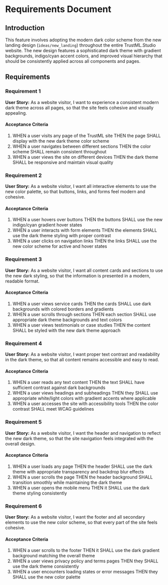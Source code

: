 # Requirements Document

## Introduction

This feature involves adopting the modern dark color scheme from the new landing design (`ideas/new_landing`) throughout the entire TrustML.Studio website. The new design features a sophisticated dark theme with gradient backgrounds, indigo/cyan accent colors, and improved visual hierarchy that should be consistently applied across all components and pages.

## Requirements

### Requirement 1

**User Story:** As a website visitor, I want to experience a consistent modern dark theme across all pages, so that the site feels cohesive and visually appealing.

#### Acceptance Criteria

1. WHEN a user visits any page of the TrustML site THEN the page SHALL display with the new dark theme color scheme
2. WHEN a user navigates between different sections THEN the color scheme SHALL remain consistent throughout
3. WHEN a user views the site on different devices THEN the dark theme SHALL be responsive and maintain visual quality

### Requirement 2

**User Story:** As a website visitor, I want all interactive elements to use the new color palette, so that buttons, links, and forms feel modern and cohesive.

#### Acceptance Criteria

1. WHEN a user hovers over buttons THEN the buttons SHALL use the new indigo/cyan gradient hover states
2. WHEN a user interacts with form elements THEN the elements SHALL use the dark theme styling with proper contrast
3. WHEN a user clicks on navigation links THEN the links SHALL use the new color scheme for active and hover states

### Requirement 3

**User Story:** As a website visitor, I want all content cards and sections to use the new dark styling, so that the information is presented in a modern, readable format.

#### Acceptance Criteria

1. WHEN a user views service cards THEN the cards SHALL use dark backgrounds with colored borders and gradients
2. WHEN a user scrolls through sections THEN each section SHALL use appropriate dark theme backgrounds and text colors
3. WHEN a user views testimonials or case studies THEN the content SHALL be styled with the new dark theme approach

### Requirement 4

**User Story:** As a website visitor, I want proper text contrast and readability in the dark theme, so that all content remains accessible and easy to read.

#### Acceptance Criteria

1. WHEN a user reads any text content THEN the text SHALL have sufficient contrast against dark backgrounds
2. WHEN a user views headings and subheadings THEN they SHALL use appropriate white/light colors with gradient accents where applicable
3. WHEN a user accesses the site with accessibility tools THEN the color contrast SHALL meet WCAG guidelines

### Requirement 5

**User Story:** As a website visitor, I want the header and navigation to reflect the new dark theme, so that the site navigation feels integrated with the overall design.

#### Acceptance Criteria

1. WHEN a user loads any page THEN the header SHALL use the dark theme with appropriate transparency and backdrop blur effects
2. WHEN a user scrolls the page THEN the header background SHALL transition smoothly while maintaining the dark theme
3. WHEN a user opens the mobile menu THEN it SHALL use the dark theme styling consistently

### Requirement 6

**User Story:** As a website visitor, I want the footer and all secondary elements to use the new color scheme, so that every part of the site feels cohesive.

#### Acceptance Criteria

1. WHEN a user scrolls to the footer THEN it SHALL use the dark gradient background matching the overall theme
2. WHEN a user views privacy policy and terms pages THEN they SHALL use the dark theme consistently
3. WHEN a user encounters loading states or error messages THEN they SHALL use the new color palette